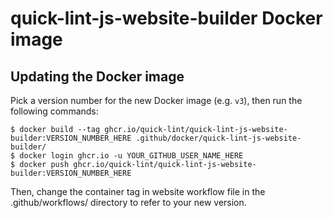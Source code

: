# quick-lint-js-website-builder Docker image

## Updating the Docker image

Pick a version number for the new Docker image (e.g. `v3`), then run the
following commands:

    $ docker build --tag ghcr.io/quick-lint/quick-lint-js-website-builder:VERSION_NUMBER_HERE .github/docker/quick-lint-js-website-builder/
    $ docker login ghcr.io -u YOUR_GITHUB_USER_NAME_HERE
    $ docker push ghcr.io/quick-lint/quick-lint-js-website-builder:VERSION_NUMBER_HERE

Then, change the container tag in website workflow file in the .github/workflows/
directory to refer to your new version.
